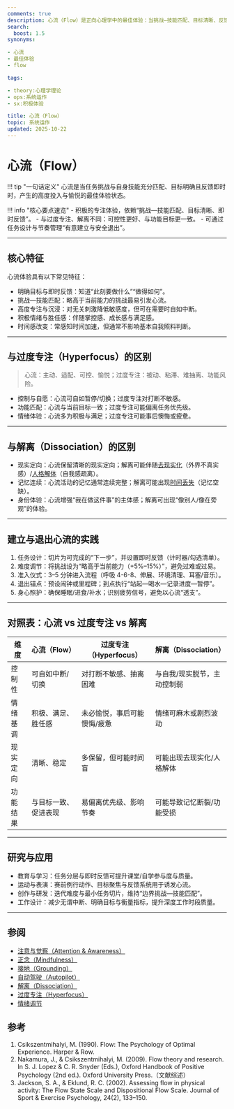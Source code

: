 ```yaml
---
comments: true
description: 心流（Flow）是正向心理学中的最佳体验：当挑战—技能匹配、目标清晰、反馈即时时，个体产生高度专注、沉浸与愉悦。本文区分其与过度专注、解离，并提供建立与退出心流的可执行要点，助于高质量专注与福祉。
search:
  boost: 1.5
synonyms:

- 心流
- 最佳体验
- flow

tags:

- theory:心理学理论
- ops:系统运作
- sx:积极体验

title: 心流（Flow）
topic: 系统运作
updated: 2025-10-22
---
```


# 心流（Flow）

!!! tip "一句话定义"
    心流是当任务挑战与自身技能充分匹配、目标明确且反馈即时时，产生的高度投入与愉悦的最佳体验状态。

!!! info "核心要点速览"
    - 积极的专注体验，依赖“挑战—技能匹配、目标清晰、即时反馈”。
    - 与过度专注、解离不同：可控性更好、与功能目标更一致。
    - 可通过任务设计与节奏管理“有意建立与安全退出”。

---

## 核心特征

心流体验具有以下常见特征：

- 明确目标与即时反馈：知道“此刻要做什么”“做得如何”。
- 挑战—技能匹配：略高于当前能力的挑战最易引发心流。
- 高度专注与沉浸：对无关刺激降低敏感度，但可在需要时自如中断。
- 积极情绪与胜任感：伴随掌控感、成长感与满足感。
- 时间感改变：常感知时间加速，但通常不影响基本自我照料判断。

---

## 与过度专注（Hyperfocus）的区别

> 心流：主动、适配、可控、愉悦；过度专注：被动、粘滞、难抽离、功能风险。

- 控制与自愿：心流可自如暂停/切换；过度专注对打断不敏感。
- 功能匹配：心流与当前目标一致；过度专注可能偏离任务优先级。
- 情绪体验：心流多为积极与满足；过度专注可能事后懊悔或疲惫。

---

## 与解离（Dissociation）的区别

- 现实定向：心流保留清晰的现实定向；解离可能伴随[去现实化](Derealization.md)（外界不真实感）/[人格解体](Depersonalization-Derealization-Disorder-DPDR.md)（自我感疏离）。
- 记忆连续：心流活动的记忆通常连续完整；解离可能出现[时间丢失](Amnesia.md)（记忆空缺）。
- 身份体验：心流增强“我在做这件事”的主体感；解离可出现“像别人/像在旁观”的体验。

---

## 建立与退出心流的实践

1. 任务设计：切片为可完成的“下一步”，并设置即时反馈（计时器/勾选清单）。
2. 难度调节：将挑战设为“略高于当前能力（+5%–15%）”，避免过难或过易。
3. 准入仪式：3–5 分钟进入流程（呼吸 4-6-8、伸展、环境清理、耳塞/音乐）。
4. 退出锚点：预设闹钟或里程碑；到点执行“站起—喝水—记录进度—暂停”。
5. 身心照护：确保睡眠/进食/补水；识别疲劳信号，避免以心流“透支”。

---

## 对照表：心流 vs 过度专注 vs 解离

| 维度 | 心流（Flow） | 过度专注（Hyperfocus） | 解离（Dissociation） |
| --- | --- | --- | --- |
| 控制性 | 可自如中断/切换 | 对打断不敏感、抽离困难 | 与自我/现实脱节，主动控制弱 |
| 情绪基调 | 积极、满足、胜任感 | 未必愉悦，事后可能懊悔/疲惫 | 情绪可麻木或剧烈波动 |
| 现实定向 | 清晰、稳定 | 多保留，但可能时间盲 | 可能出现去现实化/人格解体 |
| 功能结果 | 与目标一致、促进表现 | 易偏离优先级、影响节奏 | 可能导致记忆断裂/功能受损 |

---

## 研究与应用

- 教育与学习：任务分层与即时反馈可提升课堂/自学参与度与质量。
- 运动与表演：赛前例行动作、目标聚焦与反馈系统用于诱发心流。
- 创作与研发：迭代难度与最小任务切片，维持“边界挑战—技能匹配”。
- 工作设计：减少无谓中断、明确目标与衡量指标，提升深度工作时段质量。

---

## 参阅

- [注意与觉察（Attention & Awareness）](Attention-Awareness.md)
- [正念（Mindfulness）](Mindfulness.md)
- [接地（Grounding）](Grounding.md)
- [自动驾驶（Autopilot）](Autopilot.md)
- [解离（Dissociation）](Dissociation.md)
- [过度专注（Hyperfocus）](Hyperfocus.md)
- [情绪调节](Emotion-Regulation.md)

## 参考

1. Csikszentmihalyi, M. (1990). Flow: The Psychology of Optimal Experience. Harper & Row.
2. Nakamura, J., & Csikszentmihalyi, M. (2009). Flow theory and research. In S. J. Lopez & C. R. Snyder (Eds.), Oxford Handbook of Positive Psychology (2nd ed.). Oxford University Press.（文献综述）
3. Jackson, S. A., & Eklund, R. C. (2002). Assessing flow in physical activity: The Flow State Scale and Dispositional Flow Scale. Journal of Sport & Exercise Psychology, 24(2), 133–150.
